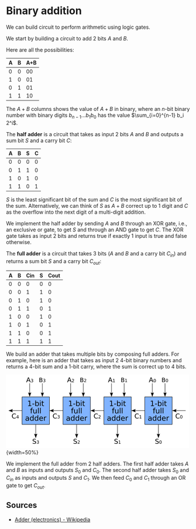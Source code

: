 # Binary addition

We can build circuit to perform arithmetic using logic gates.

We start by building a circuit to add 2 bits $A$ and $B$.

Here are all the possibilities:

|A|B|A+B|
|-|-|---|
|0|0|00|
|1|0|01|
|0|1|01|
|1|1|10|

The $A+B$ columns shows the value of $A+B$ in binary, where an $n$-bit binary number with binary digits $b_{n-1} \ldots b_1 b_0$ has the value $\sum_{i=0}^{n-1} b_i 2^i$.

The **half adder** is a circuit that takes as input 2 bits $A$ and $B$ and outputs a sum bit $S$ and a carry bit $C$:

|A|B|S|C|
|-|-|-|-|
|0|0|0|0|
|0|1|1|0|
|1|0|1|0|
|1|1|0|1|

$S$ is the least significant bit of the sum and $C$ is the most significant bit of the sum. Alternatively, we can think of $S$ as $A+B$ correct up to 1 digit and $C$ as the overflow into the next digit of a multi-digit addition.

We implement the half adder by sending $A$ and $B$ through an XOR gate, i.e., an exclusive or gate, to get $S$ and through an AND gate to get $C$. The XOR gate takes as input 2 bits and returns true if exactly 1 input is true and false otherwise.

The **full adder** is a circuit that takes 3 bits ($A$ and $B$ and a carry bit $C_{in}$) and returns a sum bit $S$ and a carry bit $C_{out}$:

|A|B|Cin|S|Cout|
|-|-|---|-|----|
|0|0|0|0|0|
|0|0|1|1|0|
|0|1|0|1|0|
|0|1|1|0|1|
|1|0|0|1|0|
|1|0|1|0|1|
|1|1|0|0|1|
|1|1|1|1|1|

We build an adder that takes multiple bits by composing full adders. For example, here is an adder that takes as input 2 4-bit binary numbers and returns a 4-bit sum and a 1-bit carry, where the sum is correct up to 4 bits.

![A 4-bit ripple carry adder.](img/4_bit_ripple_carry_adder.png){width=50%}

We implement the full adder from 2 half adders. The first half adder takes $A$ and $B$ as inputs and outputs $S_0$ and $C_0$. The second half adder takes $S_0$ and $C_{in}$ as inputs and outputs $S$ and $C_1$. We then feed $C_0$ and $C_1$ through an OR gate to get $C_{out}$.

## Sources

* [Adder (electronics) - Wikipedia](https://en.wikipedia.org/wiki/Adder_(electronics))